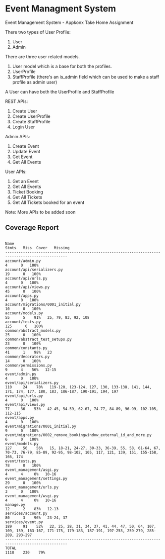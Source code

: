 # Event Managment System
Event Management System - Appkonx Take Home Assignment

There two types of User Profile:
1. User
2. Admin

There are three user related models.
1. User model which is a base for both the profiles.
2. UserProfile  
3. StaffProfile (there's an is_admin field which can be used to make a staff profile as admin user)

A User can have both the UserProfile and StaffProfile

REST APIs:
1. Create User
2. Create UserProfile
3. Create StaffProfile
4. Login User

Admin APIs:
1. Create Event
2. Update Event
3. Get Event
4. Get All Events

User APIs:
1. Get an Event
2. Get All Events
3. Ticket Booking
4. Get All Tickets
5. Get All Tickets booked for an event

Note: More APIs to be added soon


## Coverage Report
```

Name                                                                 Stmts   Miss  Cover   Missing
--------------------------------------------------------------------------------------------------
account/admin.py                                                         4      0   100%
account/api/serializers.py                                              19      0   100%
account/api/urls.py                                                      4      0   100%
account/api/views.py                                                    45      0   100%
account/apps.py                                                          4      0   100%
account/migrations/0001_initial.py                                      10      0   100%
account/models.py                                                       55      5    91%   25, 79, 83, 92, 108
account/tests.py                                                       125      0   100%
common/abstract_models.py                                               25      0   100%
common/abstract_test_setups.py                                          23      0   100%
common/constants.py                                                     41      1    98%   23
common/decorators.py                                                    14      0   100%
common/permissions.py                                                    9      4    56%   12-15
event/admin.py                                                           4      0   100%
event/api/serializers.py                                               110     24    78%   119-120, 123-124, 127, 130, 133-138, 141, 144, 171, 174, 177, 180, 183, 186-187, 190-191, 194, 197
event/api/urls.py                                                        4      0   100%
event/api/views.py                                                      77     36    53%   42-45, 54-59, 62-67, 74-77, 84-89, 96-99, 102-105, 112-115
event/apps.py                                                            4      0   100%
event/migrations/0001_initial.py                                         9      0   100%
event/migrations/0002_remove_bookingwindow_external_id_and_more.py       6      0   100%
event/models.py                                                        127     56    56%   15, 18-21, 24-27, 30-33, 36-39, 55, 58, 61-64, 67, 70-73, 76-79, 85-89, 92-95, 98-102, 105, 117, 121, 139, 151, 155-158, 166, 174
event/tests.py                                                          78      0   100%
event_management/asgi.py                                                 4      4     0%   10-16
event_management/settings.py                                            29      0   100%
event_management/urls.py                                                 3      0   100%
event_management/wsgi.py                                                 4      4     0%   10-16
manage.py                                                               12      2    83%   12-13
services/account.py                                                     80      3    96%   23-24, 37
services/event.py                                                      189     91    52%   22, 25, 28, 31, 34, 37, 41, 44, 47, 50, 64, 107, 109, 159, 163-167, 171-175, 179-183, 187-191, 197-253, 259-279, 285-289, 293-297
--------------------------------------------------------------------------------------------------
TOTAL                                                                 1118    230    79%

```
